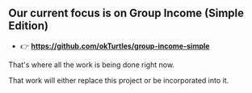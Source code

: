 ## Our current focus is on **Group Income (Simple Edition)**

- :point_right: **https://github.com/okTurtles/group-income-simple**

That's where all the work is being done right now.

That work will either replace this project or be incorporated into it.
